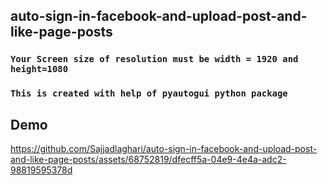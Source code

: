 ﻿## auto-sign-in-facebook-and-upload-post-and-like-page-posts
 
 ### ```Your Screen size of resolution must be width = 1920 and height=1080```
 
 ###  ```This is created with help of pyautogui python package```

## Demo 

https://github.com/Sajjadlaghari/auto-sign-in-facebook-and-upload-post-and-like-page-posts/assets/68752819/dfecff5a-04e9-4e4a-adc2-98819595378d

